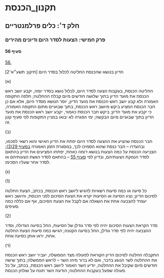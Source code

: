 # תקנון_הכנסת

## חלק ד׳: כלים פרלמנטריים

### פרק חמישי: הצעות לסדר היום ודיונים מהירים

#### סעיף 56

[56.](https://he.wikisource.org/wiki/%D7%AA%D7%A7%D7%A0%D7%95%D7%9F_%D7%94%D7%9B%D7%A0%D7%A1%D7%AA#%D7%A1%D7%A2%D7%99%D7%A3_56)

הדיון בנושא שהכנסת החליטה לכלול בסדר היום [תיקון: תשע״א־2]

(א)

החליטה הכנסת, בעקבות הצעה לסדר היום, לכלול נושא בסדר יומה, יקבע יושב ראש הכנסת את מועד הדיון בתוך שלושה חודשים מיום קבלת ההחלטה; חלפה התקופה האמורה ולא קבע יושב ראש הכנסת את מועד הדיון, יוסר הנושא מסדר היום, אלא אם כן חבר הכנסת המציע ביקש מיושב ראש הכנסת, בתוך שבועיים מתום התקופה האמורה, כי יקבע את מועד הדיון; ביקש חבר הכנסת כאמור, יקבע יושב ראש הכנסת את מועד הדיון בתוך שבועיים מיום הבקשה; ימי הפגרה לא יבואו במניין התקופות לפי סעיף קטן זה.

(ב)

חבר הכנסת שהציע את ההצעה לסדר היום יפתח את הדיון האישי והוא רשאי לסכמו, ובהעדרו – חבר כנסת שהוא הסמיכו לכך, במסגרת הזמן האמורה [בסעיף 29(3)](https://he.wikisource.org/wiki/%D7%AA%D7%A7%D7%A0%D7%95%D7%9F_%D7%94%D7%9B%D7%A0%D7%A1%D7%AA#%D7%A1%D7%A2%D7%99%D7%A3_29); הצביעה הכנסת על כמה הצעות בנושא דומה כאחת, יפתחו המציעים את הדיון בהתאם לסדר הנמקת הצעותיהם, ובדיון לפי [סעיף 55](https://he.wikisource.org/wiki/%D7%AA%D7%A7%D7%A0%D7%95%D7%9F_%D7%94%D7%9B%D7%A0%D7%A1%D7%AA#%D7%A1%D7%A2%D7%99%D7%A3_55) – בהתאם לסדר הגשת הצעותיהם או לסדר אחר שעליו הסכימו.

(ג)

(1)

כל סיעה או כמה סיעות רשאיות להגיש ליושב ראש הכנסת, בכתב, הצעת החלטה לסיכום הדיון; נציג הסיעה או הסיעות יקרא את הצעת הסיכום לפני הכנסת, והיושב ראש יעמיד להצבעה אחת את השאלה אם לקבל את הצעת הסיכום, אף אם כללה כמה סעיפים.

(2)

סדר הקראת הצעות הסיכום יהיה לפי סדר גודלן של הסיעות, החל בסיעה הגדולה, וסדר ההצבעה יהיה לפי סדר גודלן, החל בסיעה הקטנה; הגישו כמה סיעות הצעת החלטה אחת, יראו אותן כסיעה אחת.

(ד)

התקבלה החלטה לסיכום הדיון הקוראת לפעולה מצד הממשלה, יעביר יושב ראש הכנסת את ההחלטה לשר הנוגע בדבר, ואם לא ברור מיהו השר – לראש הממשלה; בתוך שישה חודשים מיום שקיבל את ההחלטה, יודיע השר האמור ליושב ראש הכנסת, בכתב, על כל פעולה שפעל בעקבות ההחלטה; הודעת השר תונח על שולחן הכנסת.